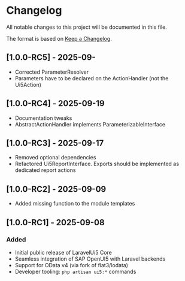 # Changelog

All notable changes to this project will be documented in this file.

The format is based on [Keep a Changelog](https://keepachangelog.com/en/1.0.0/).

## [1.0.0-RC5] - 2025-09-
- Corrected ParameterResolver
- Parameters have to be declared on the ActionHandler (not the Ui5Action)

## [1.0.0-RC4] - 2025-09-19
- Documentation tweaks
- AbstractActionHandler implements ParameterizableInterface

## [1.0.0-RC3] - 2025-09-17
- Removed optional dependencies
- Refactored Ui5ReportInterface. Exports should be implemented as dedicated report actions

## [1.0.0-RC2] - 2025-09-09
- Added missing function to the module templates

## [1.0.0-RC1] - 2025-09-08

### Added
- Initial public release of LaravelUi5 Core
- Seamless integration of SAP OpenUI5 with Laravel backends
- Support for OData v4 (via fork of flat3/lodata)
- Developer tooling: `php artisan ui5:*` commands
